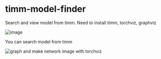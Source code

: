 # timm-model-finder
Search and view model from timm. Need to install timm, torchviz, graphviz

![image](https://user-images.githubusercontent.com/97486738/197975887-fb8cf804-e928-40ed-b008-d41fa54690a9.png)

You can search model from timm

![graph](https://user-images.githubusercontent.com/97486738/197976222-0bbc7fa9-1768-4161-ad2d-06dcc5ef2c5c.png)
and make network image with torchviz

